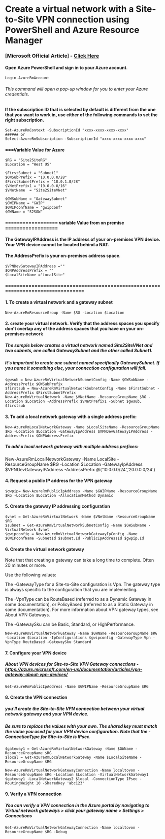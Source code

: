 
# Create a virtual network with a Site-to-Site VPN connection using PowerShell and Azure Resource Manager
### [Microsoft Official Article] - [Click Here](https://azure.microsoft.com/en-us/documentation/articles/vpn-gateway-create-site-to-site-rm-powershell/)

#### Open Azure PowerShell and sign in to your Azure account.
```
Login-AzureRmAccount
```
###### This command will open a pop-up window for you to enter your Azure credentials.

#### If the subscription ID that is selected by default is different from the one that you want to work in, use either of the following commands to set the right subscription.

```
Set-AzureRmContext -SubscriptionId "xxxx-xxxx-xxxx-xxxx"
###### or
Select-AzureRmSubscription -SubscriptionId "xxxx-xxxx-xxxx-xxxx"
```


#### ===Variable Value for Azure
```
$RG = "Site2SiteRG"
$Location = "West US"

$FirstSubnet = "Subnet1"
$GWSubPrefix = "10.0.0.0/28"
$FirstSubnetPrefix = "10.0.1.0/28"
$VNetPrefix1 = "10.0.0.0/16"
$VNetName  = "Site2SiteVNet"

$GWSubName = "GatewaySubnet"
$GWIPName = "GWIP"
$GWIPconfName = "gwipconf"
$GWName = "S2SGW"
```
#### ================== variable Value from on premise  ==================

#### The GatewayIPAddress is the IP address of your on-premises VPN device. Your VPN device cannot be located behind a NAT.
#### The AddressPrefix is your on-premises address space.
```
$VPNDevGatewayIPAddress =""
$ONPAddressPrefix = ""
$LocalSiteName ="LocalSite"
```
#### ================================================================================


#### 1. To create a virtual network and a gateway subnet
```
New-AzureRmResourceGroup -Name $RG -Location $Location
```

#### 2. create your virtual network. Verify that the address spaces you specify don't overlap any of the address spaces that you have on your on-premises network

##### The sample below creates a virtual network named Site2SiteVNet and two subnets, one called GatewaySubnet and the other called Subnet1.
##### It's important to create one subnet named specifically GatewaySubnet. If you name it something else, your connection configuration will fail.
```
$gwsub = New-AzureRmVirtualNetworkSubnetConfig -Name $GWSubName -AddressPrefix $GWSubPrefix
$firstsub = New-AzureRmVirtualNetworkSubnetConfig -Name $FirstSubnet -AddressPrefix $FirstSubnetPrefix
New-AzureRmVirtualNetwork -Name $VNetName -ResourceGroupName $RG -Location $Location -AddressPrefix $VNetPrefix1 -Subnet $gwsub, $firstsub
```

#### 3. To add a local network gateway with a single address prefix:
```
New-AzureRmLocalNetworkGateway -Name $LocalSiteName -ResourceGroupName $RG -Location $Location -GatewayIpAddress $VPNDevGatewayIPAddress -AddressPrefix $ONPAddressPrefix
```
##### To add a local network gateway with multiple address prefixes:
 New-AzureRmLocalNetworkGateway -Name LocalSite -ResourceGroupName $RG -Location $Location -GatewayIpAddress $VPNDevGatewayIPAddress -AddressPrefix @('10.0.0.0/24','20.0.0.0/24')

#### 4. Request a public IP address for the VPN gateway
```
$gwpip= New-AzureRmPublicIpAddress -Name $GWIPName -ResourceGroupName $RG -Location $Location -AllocationMethod Dynamic
```

#### 5. Create the gateway IP addressing configuration
```
$vnet = Get-AzureRmVirtualNetwork -Name $VNetName -ResourceGroupName $RG
$subnet = Get-AzureRmVirtualNetworkSubnetConfig -Name $GWSubName -VirtualNetwork $vnet
$gwipconfig = New-AzureRmVirtualNetworkGatewayIpConfig -Name $GWIPconfName -SubnetId $subnet.Id -PublicIpAddressId $gwpip.Id
```
#### 6. Create the virtual network gateway

Note that that creating a gateway can take a long time to complete. Often 20 minutes or more.

Use the following values:

The -GatewayType for a Site-to-Site configuration is Vpn. The gateway type is always specific to the configuration that you are implementing.

The -VpnType can be RouteBased (referred to as a Dynamic Gateway in some documentation), or PolicyBased (referred to as a Static Gateway in some documentation). For more information about VPN gateway types, see About VPN Gateways.

The -GatewaySku can be Basic, Standard, or HighPerformance.

```
New-AzureRmVirtualNetworkGateway -Name $GWName -ResourceGroupName $RG -Location $Location -IpConfigurations $gwipconfig -GatewayType Vpn -VpnType RouteBased -GatewaySku Standard
```

#### 7. Configure your VPN device
##### About VPN devices for Site-to-Site VPN Gateway connections - https://azure.microsoft.com/en-us/documentation/articles/vpn-gateway-about-vpn-devices/
```
Get-AzureRmPublicIpAddress -Name $GWIPName -ResourceGroupName $RG
```
#### 8. Create the VPN connection
##### you'll create the Site-to-Site VPN connection between your virtual network gateway and your VPN device.
##### Be sure to replace the values with your own. The shared key must match the value you used for your VPN device configuration. Note that the -ConnectionType for Site-to-Site is IPsec.
```
$gateway1 = Get-AzureRmVirtualNetworkGateway -Name $GWName -ResourceGroupName $RG
$local = Get-AzureRmLocalNetworkGateway -Name $LocalSiteName -ResourceGroupName $RG

New-AzureRmVirtualNetworkGatewayConnection -Name localtovon -ResourceGroupName $RG -Location $Location -VirtualNetworkGateway1 $gateway1 -LocalNetworkGateway2 $local -ConnectionType IPsec -RoutingWeight 10 -SharedKey 'abc123'
```

#### 9. Verify a VPN connection
##### You can verify a VPN connection in the Azure portal by navigating to Virtual network gateways > click your gateway name > Settings > Connections
```
Get-AzureRmVirtualNetworkGatewayConnection -Name localtovon -ResourceGroupName $RG -Debug
```
